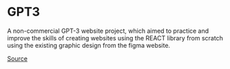 GPT3
=======
 
A non-commercial GPT-3 website project, which aimed to practice and improve the skills of creating websites using the REACT library from scratch using the existing graphic design from the figma website.

[Source](https://www.figma.com/file/lz9lLpFHMxHm2odnwM3R0z/gpt3?node-id=0-1&t=s0CHS7rrbSxfPPCe-0)


